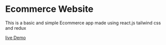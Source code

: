 # Ecommerce Website

This is a basic and simple Ecommerce app made using react.js tailwind css and redux

[live Demo](https://simple-ecommerce.vercel.app/)
